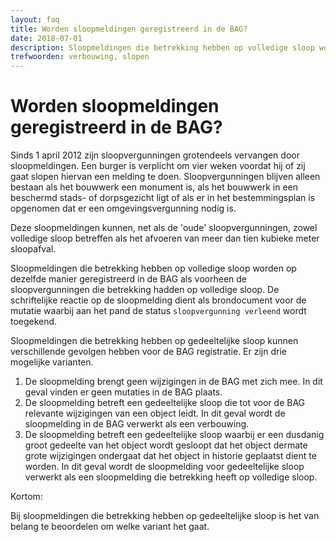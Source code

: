 ```yaml
---
layout: faq
title: Worden sloopmeldingen geregistreerd in de BAG?
date: 2018-07-01
description: Sloopmeldingen die betrekking hebben op volledige sloop worden op dezelfde manier geregistreerd in de BAG als voorheen de sloopvergunningen die betrekking hadden op volledige sloop. Sloopmeldingen die betrekking hebben op gedeeltelijke sloop kunnen verschillende gevolgen hebben voor de BAG registratie.
trefwoorden: verbouwing, slopen
---
```


# Worden sloopmeldingen geregistreerd in de BAG?

Sinds 1 april 2012 zijn sloopvergunningen grotendeels vervangen door sloopmeldingen. Een burger is verplicht om vier weken voordat hij of zij gaat slopen hiervan een melding te doen. Sloopvergunningen blijven alleen bestaan als het bouwwerk een monument is, als het bouwwerk in een beschermd stads- of dorpsgezicht ligt of als er in het bestemmingsplan is opgenomen dat er een omgevingsvergunning nodig is.

Deze sloopmeldingen kunnen, net als de 'oude' sloopvergunningen, zowel volledige sloop betreffen als het afvoeren van meer dan tien kubieke meter sloopafval.

Sloopmeldingen die betrekking hebben op volledige sloop worden op dezelfde manier geregistreerd in de BAG als voorheen de sloopvergunningen die betrekking hadden op volledige sloop. De schriftelijke reactie op de sloopmelding dient als brondocument voor de mutatie waarbij aan het pand de status `sloopvergunning verleend` wordt toegekend.

Sloopmeldingen die betrekking hebben op gedeeltelijke sloop kunnen verschillende gevolgen hebben voor de BAG registratie. Er zijn drie mogelijke varianten.

1. De sloopmelding brengt geen wijzigingen in de BAG met zich mee. In dit geval vinden er geen mutaties in de BAG plaats.
2. De sloopmelding betreft een gedeeltelijke sloop die tot voor de BAG relevante wijzigingen van een object leidt. In dit geval wordt de sloopmelding in de BAG verwerkt als een verbouwing.
3. De sloopmelding betreft een gedeeltelijke sloop waarbij er een dusdanig groot gedeelte van het object wordt gesloopt dat het object dermate grote wijzigingen ondergaat dat het object in historie geplaatst dient te worden. In dit geval wordt de sloopmelding voor gedeeltelijke sloop verwerkt als een sloopmelding die betrekking heeft op volledige sloop.

Kortom:

Bij sloopmeldingen die betrekking hebben op gedeeltelijke sloop is het van belang te beoordelen om welke variant het gaat.
